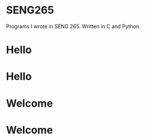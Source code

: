 # SENG265
Programs I wrote in SENG 265. Written in C and Python.
# Hello
# Hello
# Welcome
# Welcome
 
